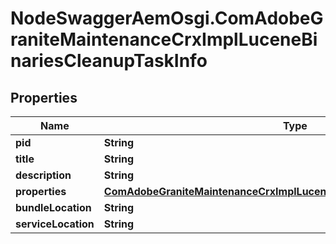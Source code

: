 # NodeSwaggerAemOsgi.ComAdobeGraniteMaintenanceCrxImplLuceneBinariesCleanupTaskInfo

## Properties

Name | Type | Description | Notes
------------ | ------------- | ------------- | -------------
**pid** | **String** |  | [optional] 
**title** | **String** |  | [optional] 
**description** | **String** |  | [optional] 
**properties** | [**ComAdobeGraniteMaintenanceCrxImplLuceneBinariesCleanupTaskProperties**](ComAdobeGraniteMaintenanceCrxImplLuceneBinariesCleanupTaskProperties.md) |  | [optional] 
**bundleLocation** | **String** |  | [optional] 
**serviceLocation** | **String** |  | [optional] 


